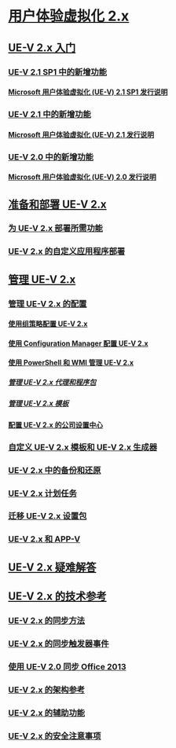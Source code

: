 # [用户体验虚拟化 2.x](index.md)
## [UE-V 2.x 入门](get-started-with-ue-v-2x-new-uevv2.md)
### [UE-V 2.1 SP1 中的新增功能](whats-new-in-ue-v-21-sp1uevv21-sp1.md)
#### [Microsoft 用户体验虚拟化 (UE-V) 2.1 SP1 发行说明](microsoft-user-experience-virtualization--ue-v--21-sp1-release-notes.md)
### [UE-V 2.1 中的新增功能](whats-new-in-ue-v-21-new-uevv2.md)
#### [Microsoft 用户体验虚拟化 (UE-V) 2.1 发行说明](microsoft-user-experience-virtualization--ue-v--21-release-notesuevv21.md)
### [UE-V 2.0 中的新增功能](whats-new-in-ue-v-20-new-uevv2.md)
#### [Microsoft 用户体验虚拟化 (UE-V) 2.0 发行说明](microsoft-user-experience-virtualization--ue-v--20-release-notesuevv2.md)
## [准备和部署 UE-V 2.x](prepare-a-ue-v-2x-deployment-new-uevv2.md)
### [为 UE-V 2.x 部署所需功能](deploy-required-features-for-ue-v-2x-new-uevv2.md)
### [UE-V 2.x 的自定义应用程序部署](deploy-ue-v-2x-for-custom-applications-new-uevv2.md)
## [管理 UE-V 2.x](administering-ue-v-2x-new-uevv2.md)
### [管理 UE-V 2.x 的配置](manage-configurations-for-ue-v-2x-new-uevv2.md)
#### [使用组策略配置 UE-V 2.x](configuring-ue-v-2x-with-group-policy-objects-both-uevv2.md)
#### [使用 Configuration Manager 配置 UE-V 2.x](configuring-ue-v-2x-with-system-center-configuration-manager-2012-both-uevv2.md)
#### [使用 PowerShell 和 WMI 管理 UE-V 2.x](administering-ue-v-2x-with-windows-powershell-and-wmi-both-uevv2.md)
##### [管理 UE-V 2.x 代理和程序包](managing-the-ue-v-2x-agent-and-packages-with-windows-powershell-and-wmi-both-uevv2.md)
##### [管理 UE-V 2.x 模板](managing-ue-v-2x-settings-location-templates-using-windows-powershell-and-wmi-both-uevv2.md)
#### [配置 UE-V 2.x 的公司设置中心](configuring-the-company-settings-center-for-ue-v-2x-both-uevv2.md)
### [自定义 UE-V 2.x 模板和 UE-V 2.x 生成器](working-with-custom-ue-v-2x-templates-and-the-ue-v-2x-generator-new-uevv2.md)
### [UE-V 2.x 中的备份和还原](manage-administrative-backup-and-restore-in-ue-v-2x-new-topic-for-21.md)
### [UE-V 2.x 计划任务](changing-the-frequency-of-ue-v-2x-scheduled-tasks-both-uevv2.md)
### [迁移 UE-V 2.x 设置包](migrating-ue-v-2x-settings-packages-both-uevv2.md)
### [UE-V 2.x 和 APP-V](using-ue-v-2x-with-application-virtualization-applications-both-uevv2.md)
## [UE-V 2.x 疑难解答](troubleshooting-ue-v-2x-both-uevv2.md)
## [UE-V 2.x 的技术参考](technical-reference-for-ue-v-2x-both-uevv2.md)
### [UE-V 2.x 的同步方法](sync-methods-for-ue-v-2x-both-uevv2.md)
### [UE-V 2.x 的同步触发器事件](sync-trigger-events-for-ue-v-2x-both-uevv2.md)
### [使用 UE-V 2.0 同步 Office 2013](synchronizing-office-2013-with-ue-v-20-both-uevv2.md)
### [UE-V 2.x 的架构参考](application-template-schema-reference-for-ue-v-2x-both-uevv2.md)
### [UE-V 2.x 的辅助功能](accessibility-for-ue-v-2x-both-uevv2.md)
### [UE-V 2.x 的安全注意事项](security-considerations-for-ue-v-2x-both-uevv2.md)

